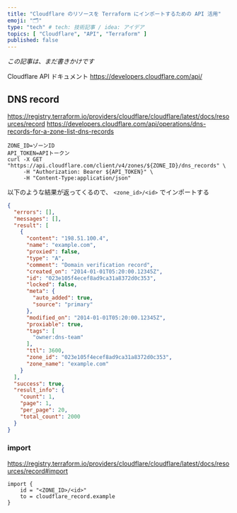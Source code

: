 ```yaml
---
title: "Cloudflare のリソースを Terraform にインポートするための API 活用"
emoji: "🗂"
type: "tech" # tech: 技術記事 / idea: アイデア
topics: [ "Cloudflare", "API", "Terraform" ]
published: false
---
```


*この記事は、まだ書きかけです*

Cloudflare API ドキュメント
https://developers.cloudflare.com/api/

## DNS record

https://registry.terraform.io/providers/cloudflare/cloudflare/latest/docs/resources/record
https://developers.cloudflare.com/api/operations/dns-records-for-a-zone-list-dns-records

``` shell
ZONE_ID=ゾーンID
API_TOKEN=APIトークン
curl -X GET "https://api.cloudflare.com/client/v4/zones/${ZONE_ID}/dns_records" \
     -H "Authorization: Bearer ${API_TOKEN}" \
     -H "Content-Type:application/json"
```

以下のような結果が返ってくるので、 `<zone_id>/<id>` でインポートする
``` json
{
  "errors": [],
  "messages": [],
  "result": [
    {
      "content": "198.51.100.4",
      "name": "example.com",
      "proxied": false,
      "type": "A",
      "comment": "Domain verification record",
      "created_on": "2014-01-01T05:20:00.12345Z",
      "id": "023e105f4ecef8ad9ca31a8372d0c353",
      "locked": false,
      "meta": {
        "auto_added": true,
        "source": "primary"
      },
      "modified_on": "2014-01-01T05:20:00.12345Z",
      "proxiable": true,
      "tags": [
        "owner:dns-team"
      ],
      "ttl": 3600,
      "zone_id": "023e105f4ecef8ad9ca31a8372d0c353",
      "zone_name": "example.com"
    }
  ],
  "success": true,
  "result_info": {
    "count": 1,
    "page": 1,
    "per_page": 20,
    "total_count": 2000
  }
}
```

### import

https://registry.terraform.io/providers/cloudflare/cloudflare/latest/docs/resources/record#import

``` text
import {
    id = "<ZONE_ID>/<id>"
    to = cloudflare_record.example
}
```

